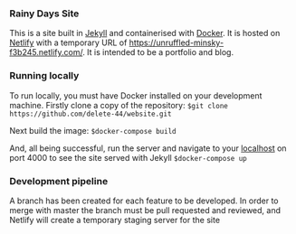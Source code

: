 ### Rainy Days Site
This is a site built in [Jekyll](https://jekyllrb.com/) and containerised with [Docker](https://docker.com). It is hosted on [Netlify](https://www.netlify.com) with a temporary URL of https://unruffled-minsky-f3b245.netlify.com/. It is intended to be a portfolio and blog.


### Running locally
To run locally, you must have Docker installed on your development machine. Firstly clone a copy of the repository:
`$git clone https://github.com/delete-44/website.git`

Next build the image:
`$docker-compose build`

And, all being successful, run the server and navigate to your [localhost](localhost:4000) on port 4000 to see the site served with Jekyll
`$docker-compose up`


### Development pipeline
A branch has been created for each feature to be developed. In order to merge with master the branch must be pull requested and reviewed, and Netlify will create a temporary staging server for the site
